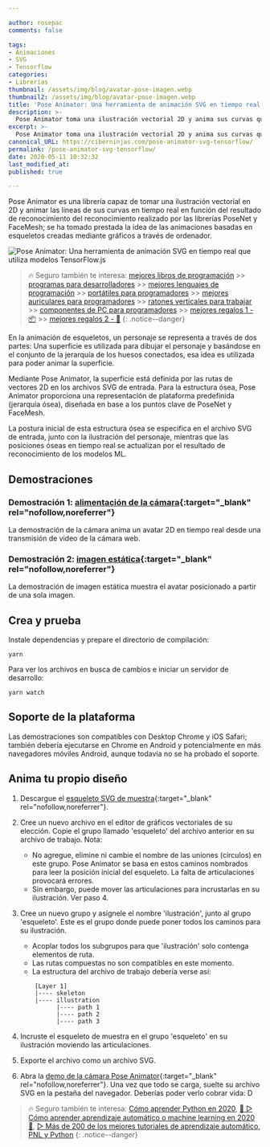 ```yaml
---

author: rosepac
comments: false

tags:
- Animaciones
- SVG
- Tensorflow
categories:
- Librerías
thumbnail: /assets/img/blog/avatar-pose-imagen.webp
thumbnail2: /assets/img/blog/avatar-pose-imagen.webp
title: 'Pose Animator: Una herramienta de animación SVG en tiempo real que utiliza modelos TensorFlow.js'
description: >-
  Pose Animator toma una ilustración vectorial 2D y anima sus curvas que contienen en tiempo real en función del resultado de reconocimiento de PoseNet y FaceMesh. Toma prestada la idea de la animación basada en esqueletos de los gráficos de computadora y la aplica a los caracteres vectoriales.
excerpt: >-
  Pose Animator toma una ilustración vectorial 2D y anima sus curvas que contienen en tiempo real en función del resultado de reconocimiento de PoseNet y FaceMesh. Toma prestada la idea de la animación basada en esqueletos de los gráficos de computadora y la aplica a los caracteres vectoriales.
canonical_URL: https://ciberninjas.com/pose-animator-svg-tensorflow/
permalink: /pose-animator-svg-tensorflow/
date: 2020-05-11 10:32:32
last_modified_at: 
published: true

---
```


Pose Animator es una librería capaz de tomar una ilustración vectorial en 2D y animar las líneas de sus curvas en tiempo real en función del resultado de reconocimiento del reconocimiento realizado por las librerías PoseNet y FaceMesh; se ha tomado prestada la idea de las animaciones basadas en esqueletos creadas mediante gráficos a través de ordenador.

![Pose Animator: Una herramienta de animación SVG en tiempo real que utiliza modelos TensorFlow.js](/assets/img/blog/avatar-pose-1.webp "Pose Animator: Una herramienta de animación SVG en tiempo real que utiliza modelos TensorFlow.js")

> 🔥 Seguro también te interesa: [mejores libros de programación](/programar/) >> [programas para desarrolladores](/mejores-sistemas-operativos-para-hackear/) >> [mejores lenguajes de programación](/15-mejores-lenguajes-programacion/) >> [portátiles para programadores]() >> [mejores auriculares para programadores](/auriculares-dise%C3%B1o/) >> [ratones verticales para trabajar](/teclados-ratones-dise%C3%B1o/) >> [componentes de PC para programadores](/ordenadores-componentes/) >> [mejores regalos 1 - 📦](/black-friday-amazon/) >> [mejores regalos 2 - 🎁](/prime-day-amazon/)
{: .notice--danger}

En la animación de esqueletos, un personaje se representa a través de dos partes: Una superficie es utilizada para dibujar el personaje y basándose en el conjunto de la jerarquía de los huesos conectados, esa idea es utilizada para poder animar la superficie.

Mediante Pose Animator, la superficie está definida por las rutas de vectores 2D en los archivos SVG de entrada. Para la estructura ósea, Pose Animator proporciona una representación de plataforma predefinida (jerarquía ósea), diseñada en base a los puntos clave de PoseNet y FaceMesh.

La postura inicial de esta estructura ósea se especifica en el archivo SVG de entrada, junto con la ilustración del personaje, mientras que las posiciones óseas en tiempo real se actualizan por el resultado de reconocimiento de los modelos ML.

## Demostraciones

### Demostración 1: [alimentación de la cámara](https://pose-animator-demo.firebaseapp.com/camera.html){:target="_blank" rel="nofollow,noreferrer"}

La demostración de la cámara anima un avatar 2D en tiempo real desde una transmisión de video de la cámara web.

### Demostración 2: [imagen estática](https://pose-animator-demo.firebaseapp.com/static_image.html){:target="_blank" rel="nofollow,noreferrer"}

La demostración de imagen estática muestra el avatar posicionado a partir de una sola imagen.

## Crea y prueba

Instale dependencias y prepare el directorio de compilación:

```
yarn
```

Para ver los archivos en busca de cambios e iniciar un servidor de desarrollo:

```
yarn watch
```

## Soporte de la plataforma

Las demostraciones son compatibles con Desktop Chrome y iOS Safari; también debería ejecutarse en Chrome en Android y potencialmente en más navegadores móviles Android, aunque todavía no se ha probado el soporte.

## Anima tu propio diseño

1. Descargue el [esqueleto SVG de muestra](https://github.com/yemount/pose-animator/blob/master/resources/samples/skeleton.svg){:target="_blank" rel="nofollow,noreferrer"}.

2. Cree un nuevo archivo en el editor de gráficos vectoriales de su elección. Copie el grupo llamado 'esqueleto' del archivo anterior en su archivo de trabajo. Nota:

	- No agregue, elimine ni cambie el nombre de las uniones (círculos) en este grupo. Pose Animator se basa en estos caminos nombrados para leer la posición inicial del esqueleto. La falta de articulaciones provocará errores.
	- Sin embargo, puede mover las articulaciones para incrustarlas en su ilustración. Ver paso 4.

3. Cree un nuevo grupo y asígnele el nombre 'ilustración', junto al grupo 'esqueleto'. Este es el grupo donde puede poner todos los caminos para su ilustración.

	- Acoplar todos los subgrupos para que 'ilustración' solo contenga elementos de ruta.
	- Las rutas compuestas no son compatibles en este momento.
	- La estructura del archivo de trabajo debería verse así:

	```
	    [Layer 1]
	    |---- skeleton
	    |---- illustration
	          |---- path 1
	          |---- path 2
	          |---- path 3
	```

4. Incruste el esqueleto de muestra en el grupo 'esqueleto' en su ilustración moviendo las articulaciones.

5. Exporte el archivo como un archivo SVG.

6. Abra la [demo de la cámara Pose Animator](https://pose-animator-demo.firebaseapp.com/camera.html){:target="_blank" rel="nofollow,noreferrer"}. Una vez que todo se carga, suelte su archivo SVG en la pestaña del navegador. Deberías poder verlo cobrar vida: D

> 🔥 Seguro también te interesa: [Cómo aprender Python en 2020](/python/), [🥇 ▷ Cómo aprender aprendizaje automático o machine learning en 2020 🤖](/que-aprender-sobre-machine-learning-2020/), [▷ Más de 200 de los mejores tutoriales de aprendizaje automático, PNL y Python](/aprendizaje-automatico-cursos-ingles/)
{: .notice--danger}
